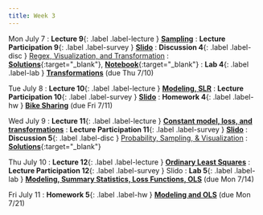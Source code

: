 ```yaml
---
title: Week 3
---
```


Mon July 7
: **Lecture 9**{: .label .label-lecture } [**Sampling**](lecture/lec09)
: **Lecture Participation 9**{: .label .label-survey } [**Slido**](https://app.sli.do/event/xtUwyjVM8Q4H1ARpM9WQ7d)
: **Discussion 4**{: .label .label-disc } [Regex, Visualization, and Transformation](https://drive.google.com/file/d/1lxd9WeJ6hu7uTeSdkSagDp1TzAy9OX9H/view?usp=sharing)
	: [**Solutions**](https://drive.google.com/file/d/1vYnjJEVN8wma_kPkOTKbMMREpstp2G0a/view?usp=sharing){:target="_blank"}, [**Notebook**](https://data100.datahub.berkeley.edu/hub/user-redirect/git-pull?repo=https%3A%2F%2Fgithub.com%2FDS-100%2Fsu25-student&branch=main&urlpath=lab%2Ftree%2Fsu25-student%2Fdisc%2Fdisc04%2Fdisc04_coding_exercises.ipynb){:target="_blank"} 
: **Lab 4**{: .label .label-lab } [**Transformations**](https://data100.datahub.berkeley.edu/hub/user-redirect/git-pull?repo=https%3A%2F%2Fgithub.com%2FDS-100%2Fsu25-student&branch=main&urlpath=lab%2Ftree%2Fsu25-student%2Flab%2Flab04%2Flab04.ipynb) (due Thu 7/10)

Tue July 8
: **Lecture 10**{: .label .label-lecture } [**Modeling, SLR**](lecture/lec10)
: **Lecture Participation 10**{: .label .label-survey } [**Slido**](https://app.sli.do/event/nCmJjiP9813fPk3T6bFueA)
: **Homework 4**{: .label .label-hw } [**Bike Sharing**](https://data100.datahub.berkeley.edu/hub/user-redirect/git-pull?repo=https%3A%2F%2Fgithub.com%2FDS-100%2Fsu25-student&branch=main&urlpath=lab%2Ftree%2Fsu25-student%2Fhw%2Fhw04%2Fhw04.ipynb) (due Fri 7/11)

Wed July 9
: **Lecture 11**{: .label .label-lecture } [**Constant model, loss, and transformations**](lecture/lec11)
: **Lecture Participation 11**{: .label .label-survey } [**Slido**](https://app.sli.do/event/dERJGoqvznQBLA7oQVvwYc)
: **Discussion 5**{: .label .label-disc } [Probability, Sampling, & Visualization](https://drive.google.com/file/d/1a5nMcbcg9_1C1_g6x2pGt9NUhwKrVsK5/view?usp=sharing)
	: [**Solutions**](https://drive.google.com/file/d/1JqBVj6ycR0b50EmmAZR96Cc4UH3zNHF4/view?usp=sharing){:target="_blank"}

Thu July 10
: **Lecture 12**{: .label .label-lecture } [**Ordinary Least Squares**](lecture/lec12)
: **Lecture Participation 12**{: .label .label-survey } Slido
: **Lab 5**{: .label .label-lab } [**Modeling, Summary Statistics, Loss Functions, OLS**](https://data100.datahub.berkeley.edu/hub/user-redirect/git-pull?repo=https%3A%2F%2Fgithub.com%2FDS-100%2Fsu25-student&branch=main&urlpath=lab%2Ftree%2Fsu25-student%2Flab%2Flab05%2Flab05.ipynb) (due Mon 7/14)

Fri July 11
: **Homework 5**{: .label .label-hw } [**Modeling and OLS**](https://drive.google.com/file/d/15MKTYBo34w5QFaKePLItbIj-WNwNOJL3/view?usp=sharing) (due Mon 7/21)
